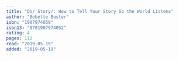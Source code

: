 ```yaml
---
title: "Do/ Story/: How to Tell Your Story So the World Listens"
author: "Bobette Buster"
isbn: "1907974059"
isbn13: "9781907974052"
rating: 4
pages: 112
read: "2019-05-19"
added: "2019-05-19"
---
```


